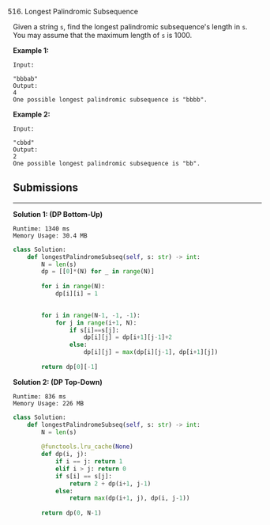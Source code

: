516. Longest Palindromic Subsequence

Given a string `s`, find the longest palindromic subsequence's length in `s`. You may assume that the maximum length of `s` is 1000.

**Example 1:**
```
Input:

"bbbab"
Output:
4
One possible longest palindromic subsequence is "bbbb".
```

**Example 2:**
```
Input:

"cbbd"
Output:
2
One possible longest palindromic subsequence is "bb".
```

## Submissions
---
**Solution 1: (DP Bottom-Up)**
```
Runtime: 1340 ms
Memory Usage: 30.4 MB
```
```python
class Solution:
    def longestPalindromeSubseq(self, s: str) -> int:
        N = len(s)
        dp = [[0]*(N) for _ in range(N)]
        
        for i in range(N):
            dp[i][i] = 1

                    
        for i in range(N-1, -1, -1):
            for j in range(i+1, N):                    
                if s[i]==s[j]:
                    dp[i][j] = dp[i+1][j-1]+2
                else:
                    dp[i][j] = max(dp[i][j-1], dp[i+1][j])
                    
        return dp[0][-1]
```

**Solution 2: (DP Top-Down)**
```
Runtime: 836 ms
Memory Usage: 226 MB
```
```python
class Solution:
    def longestPalindromeSubseq(self, s: str) -> int:
        N = len(s)
        
        @functools.lru_cache(None)
        def dp(i, j):
            if i == j: return 1
            elif i > j: return 0
            if s[i] == s[j]:
                return 2 + dp(i+1, j-1)
            else:
                return max(dp(i+1, j), dp(i, j-1))
            
        return dp(0, N-1)
```